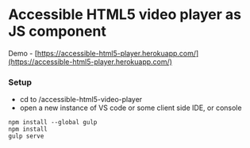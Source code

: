 # Accessible HTML5 video player as JS component
Demo - [https://accessible-html5-player.herokuapp.com/](https://accessible-html5-player.herokuapp.com/)

### Setup
* cd to /accessible-html5-video-player
* open a new instance of VS code or some client side IDE, or console

```
npm install --global gulp
npm install
gulp serve
```
